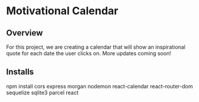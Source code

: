 # Motivational Calendar

## Overview
For this project, we are creating a calendar that will show an inspirational quote for each date the user clicks on. More updates coming soon!

## Installs 
npm install cors express morgan nodemon react-calendar react-router-dom sequelize sqlite3 parcel react
